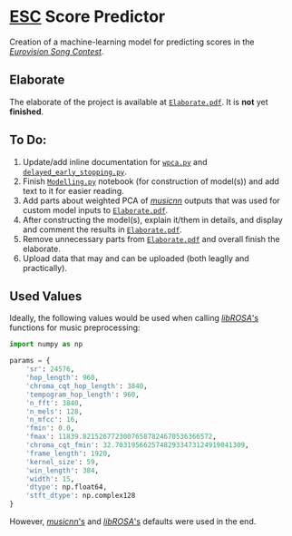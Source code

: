 #   [ESC](http://eurovision.tv/) Score Predictor

Creation of a machine-learning model for predicting scores in the [*Eurovision Song Contest*](http://eurovision.tv/).

##  Elaborate

The elaborate of the project is available at [`Elaborate.pdf`](Elaborate.pdf). It is **not** yet **finished**.

##  To Do:

1.  Update/add inline documentation for [`wpca.py`](wpca.py) and [`delayed_early_stopping.py`](delayed_early_stopping.py).
2.  Finish [`Modelling.py`](modelling.py) notebook (for construction of model(s)) and add text to it for easier reading.
3.  Add parts about weighted PCA of [*musicnn*](http://github.com/jordipons/musicnn) outputs that was used for custom model inputs to [`Elaborate.pdf`](Elaborate.pdf).
4.  After constructing the model(s), explain it/them in details, and display and comment the results in [`Elaborate.pdf`](Elaborate.pdf).
5.  Remove unnecessary parts from [`Elaborate.pdf`](Elaborate.pdf) and overall finish the elaborate.
6.  Upload data that may and can be uploaded (both leaglly and practically).

##  Used Values

Ideally, the following values would be used when calling [*libROSA*'s](http://librosa.org/) functions for music preprocessing:

```python
import numpy as np

params = {
	'sr': 24576,
	'hop_length': 960,
	'chroma_cqt_hop_length': 3840,
	'tempogram_hop_length': 960,
	'n_fft': 3840,
	'n_mels': 128,
	'n_mfcc': 16,
	'fmin': 0.0,
	'fmax': 11839.82152677230076587824670536366572,
	'chroma_cqt_fmin': 32.70319566257482933473124919041309,
	'frame_length': 1920,
	'kernel_size': 59,
	'win_length': 384,
	'width': 15,
	'dtype': np.float64,
	'stft_dtype': np.complex128
}

```

However, [*musicnn*'s](http://github.com/jordipons/musicnn) and [*libROSA*'s](http://librosa.org/) defaults were used in the end.
